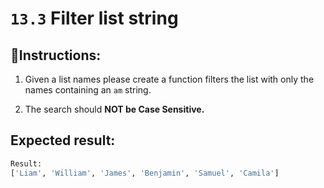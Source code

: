 # `13.3` Filter list string

## 📝Instructions:

1. Given a list names please create a function filters the list with only the names containing an `am` string.

2. The search should **NOT be Case Sensitive.**


## Expected result:

```py
Result:
['Liam', 'William', 'James', 'Benjamin', 'Samuel', 'Camila']
```